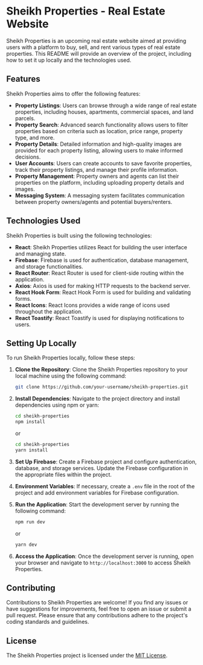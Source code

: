 # Sheikh Properties - Real Estate Website

Sheikh Properties is an upcoming real estate website aimed at providing users with a platform to buy, sell, and rent various types of real estate properties. This README will provide an overview of the project, including how to set it up locally and the technologies used.

## Features

Sheikh Properties aims to offer the following features:

- **Property Listings**: Users can browse through a wide range of real estate properties, including houses, apartments, commercial spaces, and land parcels.
- **Property Search**: Advanced search functionality allows users to filter properties based on criteria such as location, price range, property type, and more.
- **Property Details**: Detailed information and high-quality images are provided for each property listing, allowing users to make informed decisions.
- **User Accounts**: Users can create accounts to save favorite properties, track their property listings, and manage their profile information.
- **Property Management**: Property owners and agents can list their properties on the platform, including uploading property details and images.
- **Messaging System**: A messaging system facilitates communication between property owners/agents and potential buyers/renters.

## Technologies Used

Sheikh Properties is built using the following technologies:

- **React**: Sheikh Properties utilizes React for building the user interface and managing state.
- **Firebase**: Firebase is used for authentication, database management, and storage functionalities.
- **React Router**: React Router is used for client-side routing within the application.
- **Axios**: Axios is used for making HTTP requests to the backend server.
- **React Hook Form**: React Hook Form is used for building and validating forms.
- **React Icons**: React Icons provides a wide range of icons used throughout the application.
- **React Toastify**: React Toastify is used for displaying notifications to users.

## Setting Up Locally

To run Sheikh Properties locally, follow these steps:

1. **Clone the Repository**: Clone the Sheikh Properties repository to your local machine using the following command:

   ```bash
   git clone https://github.com/your-username/sheikh-properties.git
   ```

2. **Install Dependencies**: Navigate to the project directory and install dependencies using npm or yarn:

   ```bash
   cd sheikh-properties
   npm install
   ```

   or

   ```bash
   cd sheikh-properties
   yarn install
   ```

3. **Set Up Firebase**: Create a Firebase project and configure authentication, database, and storage services. Update the Firebase configuration in the appropriate files within the project.

4. **Environment Variables**: If necessary, create a `.env` file in the root of the project and add environment variables for Firebase configuration.

5. **Run the Application**: Start the development server by running the following command:

   ```bash
   npm run dev
   ```

   or

   ```bash
   yarn dev
   ```

6. **Access the Application**: Once the development server is running, open your browser and navigate to `http://localhost:3000` to access Sheikh Properties.

## Contributing

Contributions to Sheikh Properties are welcome! If you find any issues or have suggestions for improvements, feel free to open an issue or submit a pull request. Please ensure that any contributions adhere to the project's coding standards and guidelines.

## License

The Sheikh Properties project is licensed under the [MIT License](LICENSE).
